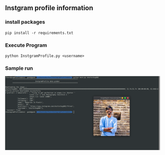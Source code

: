 ## Instgram profile information

### install packages 
```
pip install -r requirements.txt
```

### Execute Program
```
python InstgramProfile.py <username>
```

### Sample run 


<img src="output.png"/>

